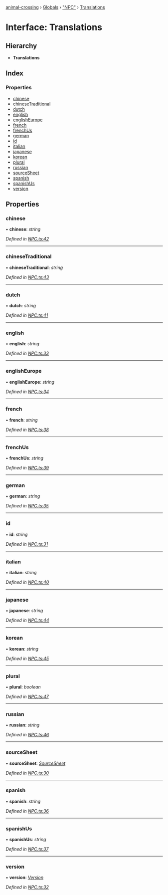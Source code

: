 [animal-crossing](../README.md) › [Globals](../globals.md) › ["NPC"](../modules/_npc_.md) › [Translations](_npc_.translations.md)

# Interface: Translations

## Hierarchy

* **Translations**

## Index

### Properties

* [chinese](_npc_.translations.md#chinese)
* [chineseTraditional](_npc_.translations.md#chinesetraditional)
* [dutch](_npc_.translations.md#dutch)
* [english](_npc_.translations.md#english)
* [englishEurope](_npc_.translations.md#englisheurope)
* [french](_npc_.translations.md#french)
* [frenchUs](_npc_.translations.md#frenchus)
* [german](_npc_.translations.md#german)
* [id](_npc_.translations.md#id)
* [italian](_npc_.translations.md#italian)
* [japanese](_npc_.translations.md#japanese)
* [korean](_npc_.translations.md#korean)
* [plural](_npc_.translations.md#plural)
* [russian](_npc_.translations.md#russian)
* [sourceSheet](_npc_.translations.md#sourcesheet)
* [spanish](_npc_.translations.md#spanish)
* [spanishUs](_npc_.translations.md#spanishus)
* [version](_npc_.translations.md#version)

## Properties

###  chinese

• **chinese**: *string*

*Defined in [NPC.ts:42](https://github.com/Norviah/animal-crossing/blob/f22c64d/module/types/NPC.ts#L42)*

___

###  chineseTraditional

• **chineseTraditional**: *string*

*Defined in [NPC.ts:43](https://github.com/Norviah/animal-crossing/blob/f22c64d/module/types/NPC.ts#L43)*

___

###  dutch

• **dutch**: *string*

*Defined in [NPC.ts:41](https://github.com/Norviah/animal-crossing/blob/f22c64d/module/types/NPC.ts#L41)*

___

###  english

• **english**: *string*

*Defined in [NPC.ts:33](https://github.com/Norviah/animal-crossing/blob/f22c64d/module/types/NPC.ts#L33)*

___

###  englishEurope

• **englishEurope**: *string*

*Defined in [NPC.ts:34](https://github.com/Norviah/animal-crossing/blob/f22c64d/module/types/NPC.ts#L34)*

___

###  french

• **french**: *string*

*Defined in [NPC.ts:38](https://github.com/Norviah/animal-crossing/blob/f22c64d/module/types/NPC.ts#L38)*

___

###  frenchUs

• **frenchUs**: *string*

*Defined in [NPC.ts:39](https://github.com/Norviah/animal-crossing/blob/f22c64d/module/types/NPC.ts#L39)*

___

###  german

• **german**: *string*

*Defined in [NPC.ts:35](https://github.com/Norviah/animal-crossing/blob/f22c64d/module/types/NPC.ts#L35)*

___

###  id

• **id**: *string*

*Defined in [NPC.ts:31](https://github.com/Norviah/animal-crossing/blob/f22c64d/module/types/NPC.ts#L31)*

___

###  italian

• **italian**: *string*

*Defined in [NPC.ts:40](https://github.com/Norviah/animal-crossing/blob/f22c64d/module/types/NPC.ts#L40)*

___

###  japanese

• **japanese**: *string*

*Defined in [NPC.ts:44](https://github.com/Norviah/animal-crossing/blob/f22c64d/module/types/NPC.ts#L44)*

___

###  korean

• **korean**: *string*

*Defined in [NPC.ts:45](https://github.com/Norviah/animal-crossing/blob/f22c64d/module/types/NPC.ts#L45)*

___

###  plural

• **plural**: *boolean*

*Defined in [NPC.ts:47](https://github.com/Norviah/animal-crossing/blob/f22c64d/module/types/NPC.ts#L47)*

___

###  russian

• **russian**: *string*

*Defined in [NPC.ts:46](https://github.com/Norviah/animal-crossing/blob/f22c64d/module/types/NPC.ts#L46)*

___

###  sourceSheet

• **sourceSheet**: *[SourceSheet](../enums/_npc_.sourcesheet.md)*

*Defined in [NPC.ts:30](https://github.com/Norviah/animal-crossing/blob/f22c64d/module/types/NPC.ts#L30)*

___

###  spanish

• **spanish**: *string*

*Defined in [NPC.ts:36](https://github.com/Norviah/animal-crossing/blob/f22c64d/module/types/NPC.ts#L36)*

___

###  spanishUs

• **spanishUs**: *string*

*Defined in [NPC.ts:37](https://github.com/Norviah/animal-crossing/blob/f22c64d/module/types/NPC.ts#L37)*

___

###  version

• **version**: *[Version](../enums/_npc_.version.md)*

*Defined in [NPC.ts:32](https://github.com/Norviah/animal-crossing/blob/f22c64d/module/types/NPC.ts#L32)*
